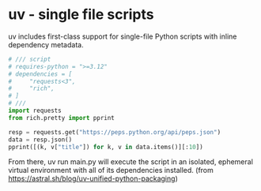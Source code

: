# uv - single file scripts

uv includes first-class support for single-file Python scripts with inline dependency metadata.

```python
# /// script
# requires-python = ">=3.12"
# dependencies = [
#     "requests<3",
#     "rich",
# ]
# ///
import requests
from rich.pretty import pprint

resp = requests.get("https://peps.python.org/api/peps.json")
data = resp.json()
pprint([(k, v["title"]) for k, v in data.items()][:10])
```

From there, uv run main.py will execute the script in an isolated, ephemeral virtual environment with all of its dependencies installed.
(from https://astral.sh/blog/uv-unified-python-packaging)
